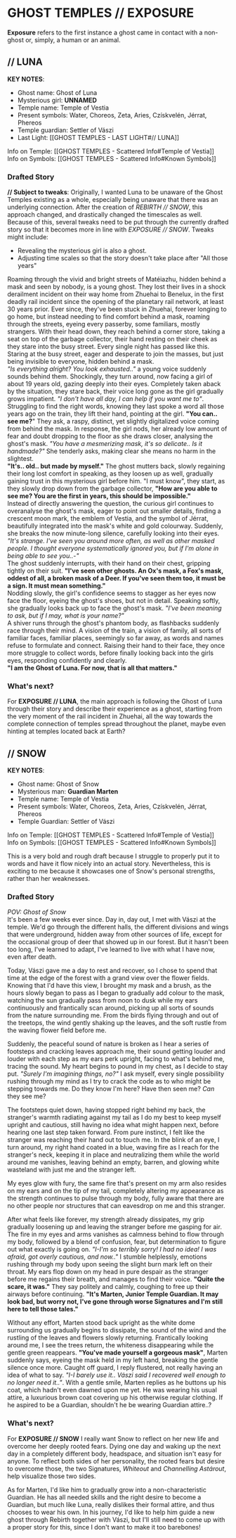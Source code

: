 # GHOST TEMPLES // EXPOSURE  
**Exposure** refers to the first instance a ghost came in contact with a non-ghost or, simply, a human or an animal.

## // LUNA
**KEY NOTES**:  
- Ghost name: Ghost of Luna  
- Mysterious girl: **UNNAMED**
- Temple name: Temple of Vestia
- Present symbols: Water, Choreos, Zeta, Aries, Czískvelén, Jérrat, Phereos  
- Temple guardian: Settler of Vászi
- Last Light: [[GHOST TEMPLES - LAST LIGHT#// LUNA]]

Info on Temple: [[GHOST TEMPLES - Scattered Info#Temple of Vestia]] \
Info on Symbols: [[GHOST TEMPLES - Scattered Info#Known Symbols]]
### Drafted Story
**// Subject to tweaks**: Originally, I wanted Luna to be unaware of the Ghost Temples existing as a whole, especially being unaware that there was an underlying connection. After the creation of *REBIRTH // SNOW*, this approach changed, and drastically changed the timescales as well. Because of this, several tweaks need to be put through the currently drafted story so that it becomes more in line with *EXPOSURE // SNOW*. Tweaks might include:
- Revealing the mysterious girl is also a ghost.
- Adjusting time scales so that the story doesn't take place after "All those years"

Roaming through the vivid and bright streets of Matéiazhu, hidden behind a mask and seen by nobody, is a young ghost. They lost their lives in a shock derailment incident on their way home from Zhuehai to Benelux, in the first deadly rail incident since the opening of the planetary rail network, at least 30 years prior. Ever since, they've been stuck in Zhuehai, forever longing to go home, but instead needing to find comfort behind a mask, roaming through the streets, eyeing every passerby, some familiars, mostly strangers. With their head down, they reach behind a corner store, taking a seat on top of the garbage collector, their hand resting on their cheek as they stare into the busy street. Every single night has passed like this. Staring at the busy street, eager and desperate to join the masses, but just being invisible to everyone, hidden behind a mask.  \
*"Is everything alright? You look exhausted.."* a young voice suddenly sounds behind them. Shockingly, they turn around, now facing a girl of about 19 years old, gazing deeply into their eyes. Completely taken aback by the situation, they stare back, their voice long gone as the girl gradually grows impatient. *"I don't have all day, I can help if you want me to"*.  \
Struggling to find the right words, knowing they last spoke a word all those years ago on the train, they lift their hand, pointing at the girl. **"You can.. see me?**" They ask, a raspy, distinct, yet slightly digitalized voice coming from behind the mask. In response, the girl nods, her already low amount of fear and doubt dropping to the floor as she draws closer, analysing the ghost's mask. *"You have a mesmerizing mask, it's so delicate.. Is it handmade?"* She tenderly asks, making clear she means no harm in the slightest.  \
**"It's.. old.. but made by myself."** The ghost mutters back, slowly regaining their long lost comfort in speaking, as they loosen up as well, gradually gaining trust in this mysterious girl before him. "I must know", they start, as they slowly drop down from the garbage collector, **"How are you able to see me? You are the first in years, this should be impossible."**  \
Instead of directly answering the question, the curious girl continues to overanalyse the ghost's mask, eager to point out smaller details, finding a crescent moon mark, the emblem of Vestia, and the symbol of Jérrat, beautifully integrated into the mask's white and gold colourway. Suddenly, she breaks the now minute-long silence, carefully looking into their eyes. *"It's strange. I've seen you around more often, as well as other masked people. I thought everyone systematically ignored you, but if I'm alone in being able to see you..-"*  \
The ghost suddenly interrupts, with their hand on their chest, gripping tightly on their suit. **"I've seen other ghosts. An Ox's mask, a Fox's mask, oddest of all, a broken mask of a Deer. If you've seen them too, it must be a sign. It must mean something."**  \
Nodding slowly, the girl's confidence seems to stagger as her eyes now face the floor, eyeing the ghost's shoes, but not in detail. Speaking softly, she gradually looks back up to face the ghost's mask. *"I've been meaning to ask, but if I may, what is your name?"*  \
A shiver runs through the ghost's phantom body, as flashbacks suddenly race through their mind. A vision of the train, a vision of family, all sorts of familiar faces, familiar places, seemingly so far away, as words and names refuse to formulate and connect. Raising their hand to their face, they once more struggle to collect words, before finally looking back into the girls eyes, responding confidently and clearly.  \
**"I am the Ghost of Luna. For now, that is all that matters."**

### What's next?
For **EXPOSURE // LUNA**, the main approach is following the Ghost of Luna through their story and describe their experience as a ghost, starting from the very moment of the rail incident in Zhuehai, all the way towards the complete connection of temples spread throughout the planet, maybe even hinting at temples located back at Earth?


## // SNOW
**KEY NOTES**:
- Ghost name: Ghost of Snow
- Mysterious man: **Guardian Marten**
- Temple name: Temple of Vestia
- Present symbols: Water, Choreos, Zeta, Aries, Czískvelén, Jérrat, Phereos
- Temple Guardian: Settler of Vászi

Info on Temple: [[GHOST TEMPLES - Scattered Info#Temple of Vestia]] \
Info on Symbols: [[GHOST TEMPLES - Scattered Info#Known Symbols]]

This is a very bold and rough draft because I struggle to properly put it to words and have it flow nicely into an actual story. Nevertheless, this is exciting to me because it showcases one of Snow's personal strengths, rather than her weaknesses.  

### Drafted Story
*POV: Ghost of Snow*  \
It's been a few weeks ever since. Day in, day out, I met with Vászi at the temple. We'd go through the different halls, the different divisions and wings that were underground, hidden away from other sources of life, except for the occasional group of deer that showed up in our forest. But it hasn't been too long, I've learned to adapt, I've learned to live with what I have now, even after death. 

Today, Vászi gave me a day to rest and recover, so I chose to spend that time at the edge of the forest with a grand view over the flower fields. Knowing that I'd have this view, I brought my mask and a brush, as the hours slowly began to pass as I began to gradually add colour to the mask, watching the sun gradually pass from noon to dusk while my ears continuously and frantically scan around, picking up all sorts of sounds from the nature surrounding me. From the birds flying through and out of the treetops, the wind gently shaking up the leaves, and the soft rustle from the waving flower field before me.

Suddenly, the peaceful sound of nature is broken as I hear a series of footsteps and cracking leaves approach me, their sound getting louder and louder with each step as my ears perk upright, facing to what's behind me, tracing the sound. My heart begins to pound in my chest, as I decide to stay put. *"Surely I'm imagining things, no?"* I ask myself, every single possibility rushing through my mind as I try to crack the code as to who might be stepping towards me. Do they know I'm here? Have then seen me? *Can* they see me?  
  
The footsteps quiet down, having stopped right behind my back, the stranger's warmth radiating against my tail as I do my best to keep myself upright and cautious, still having no idea what might happen next, before hearing one last step taken forward. From pure instinct, I felt like the stranger was reaching their hand out to touch me. In the blink of an eye, I turn around, my right hand coated in a blue, waving fire as I reach for the stranger's neck, keeping it in place and neutralizing them while the world around me vanishes, leaving behind an empty, barren, and glowing white wasteland with just me and the stranger left.  
  
My eyes glow with fury, the same fire that's present on my arm also resides on my ears and on the tip of my tail, completely altering my appearance as the strength continues to pulse through my body, fully aware that there are no other people nor structures that can eavesdrop on me and this stranger.  
  
After what feels like forever, my strength already dissipates, my grip gradually loosening up and leaving the stranger before me gasping for air. The fire in my eyes and arms vanishes as calmness behind to flow through my body, followed by a blend of confusion, fear, but determination to figure out what exactly is going on. *"I-I'm so terribly sorry! I had no idea! I was afraid, got overly cautious, and now.."* I stumble helplessly, emotions rushing through my body upon seeing the slight burn mark left on their throat. My ears flop down on my head in pure despair as the stranger before me regains their breath, and manages to find their voice. **"Quite the scare, it was."** They say politely and calmly, coughing to free up their airways before continuing. **"It's Marten, Junior Temple Guardian. It may look bad, but worry not, I've gone through worse Signatures and I'm still here to tell those tales."**

Without any effort, Marten stood back upright as the white dome surrounding us gradually begins to dissipate, the sound of the wind and the rustling of the leaves and flowers slowly returning. Frantically looking around me, I see the trees return, the whiteness disappearing while the gentle green reappears. **"You've made yourself a gorgeous mask"**, Marten suddenly says, eyeing the mask held in my left hand, breaking the gentle silence once more. Caught off guard, I reply flustered, not really having an idea of what to say. *"I-I barely use it.. Vászi said I recovered well enough to no longer need it.."*. With a gentle smile, Marten replies as he buttons up his coat, which hadn't even dawned upon me yet. He was wearing his usual attire, a luxurious brown coat covering up his otherwise regular clothing. If he aspired to be a Guardian, shouldn't he be wearing Guardian attire..?

### What's next?
For **EXPOSURE // SNOW** I really want Snow to reflect on her new life and overcome her deeply rooted fears. Dying one day and waking up the next day in a completely different body, headspace, and situation isn't easy for anyone. To reflect both sides of her personality, the rooted fears but desire to overcome those, the two Signatures, *Whiteout* and *Channelling Astárout*, help visualize those two sides. 

As for Marten, I'd like him to gradually grow into a non-characteristic Guardian. He has all needed skills and the right desire to become a Guardian, but much like Luna, really dislikes their formal attire, and thus chooses to wear his own. In his journey, I'd like to help him guide a new ghost through Rebirth together with Vászi, but I'll still need to come up with a proper story for this, since I don't want to make it too barebones! 